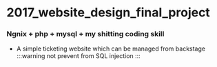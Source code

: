 # 2017_website_design_final_project

### Ngnix + php + mysql + my shitting coding skill

- A simple ticketing website which can be managed from backstage
:::warning
not prevent from SQL injection
:::
